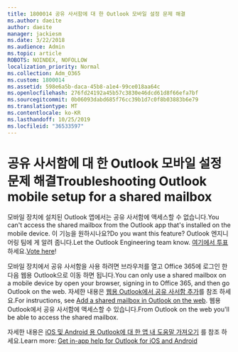 ```yaml
---
title: 1800014 공유 사서함에 대 한 Outlook 모바일 설정 문제 해결
ms.author: daeite
author: daeite
manager: jackiesm
ms.date: 3/22/2018
ms.audience: Admin
ms.topic: article
ROBOTS: NOINDEX, NOFOLLOW
localization_priority: Normal
ms.collection: Adm_O365
ms.custom: 1800014
ms.assetid: 598e6a5b-daca-45b8-a1e4-99ce018aa64c
ms.openlocfilehash: 276fd24192a45b57c3830e46dcd61d8f66efa7bf
ms.sourcegitcommit: 0b06093dabd685f76cc39b1d7c0f8b03883b6e79
ms.translationtype: MT
ms.contentlocale: ko-KR
ms.lasthandoff: 10/25/2019
ms.locfileid: "36533597"
---
```

# <a name="troubleshooting-outlook-mobile-setup-for-a-shared-mailbox"></a><span data-ttu-id="e964a-102">공유 사서함에 대 한 Outlook 모바일 설정 문제 해결</span><span class="sxs-lookup"><span data-stu-id="e964a-102">Troubleshooting Outlook mobile setup for a shared mailbox</span></span>

<span data-ttu-id="e964a-103">모바일 장치에 설치된 Outlook 앱에서는 공유 사서함에 액세스할 수 없습니다.</span><span class="sxs-lookup"><span data-stu-id="e964a-103">You can't access the shared mailbox from the Outlook app that's installed on the mobile device.</span></span> <span data-ttu-id="e964a-104">이 기능을 원하시나요?</span><span class="sxs-lookup"><span data-stu-id="e964a-104">Do you want this feature?</span></span> <span data-ttu-id="e964a-105">Outlook 엔지니어링 팀에 게 알려 줍니다.</span><span class="sxs-lookup"><span data-stu-id="e964a-105">Let the Outlook Engineering team know.</span></span> <span data-ttu-id="e964a-106">[여기에서 투표](https://go.microsoft.com/fwlink/?linked=862116)하세요.</span><span class="sxs-lookup"><span data-stu-id="e964a-106">[Vote here](https://go.microsoft.com/fwlink/?linked=862116)!</span></span>
  
<span data-ttu-id="e964a-107">모바일 장치에서 공유 사서함을 사용 하려면 브라우저를 열고 Office 365에 로그인 한 다음 웹용 Outlook으로 이동 하면 됩니다.</span><span class="sxs-lookup"><span data-stu-id="e964a-107">You can only use a shared mailbox on a mobile device by open your browser, signing in to Office 365, and then go Outlook on the web.</span></span> <span data-ttu-id="e964a-108">자세한 내용은 [웹용 Outlook에서 공유 사서함 추가](https://support.office.com/article/add-a-shared-mailbox-to-outlook-on-the-web-98b5a90d-4e38-415d-a030-f09a4cd28207)를 참조 하세요.</span><span class="sxs-lookup"><span data-stu-id="e964a-108">For instructions, see [Add a shared mailbox in Outlook on the web](https://support.office.com/article/add-a-shared-mailbox-to-outlook-on-the-web-98b5a90d-4e38-415d-a030-f09a4cd28207).</span></span> <span data-ttu-id="e964a-109">웹용 Outlook에서 공유 사서함에 액세스할 수 있습니다.</span><span class="sxs-lookup"><span data-stu-id="e964a-109">From Outlook on the web you'll be able to access the shared mailbox.</span></span>
  
<span data-ttu-id="e964a-110">자세한 내용은 [iOS 및 Android 용 Outlook에 대 한 앱 내 도움말 가져오기](https://support.office.com/article/Get-in-app-help-for-Outlook-for-iOS-and-Android-218a22d1-9fa5-4889-b689-de1c63493243) 를 참조 하세요.</span><span class="sxs-lookup"><span data-stu-id="e964a-110">Learn more: [Get in-app help for Outlook for iOS and Android](https://support.office.com/article/Get-in-app-help-for-Outlook-for-iOS-and-Android-218a22d1-9fa5-4889-b689-de1c63493243)</span></span>
  

